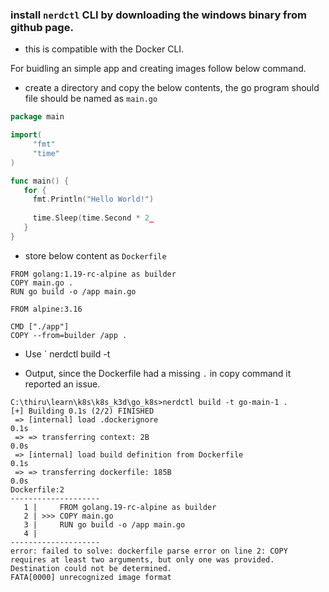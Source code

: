 ### install `nerdctl` CLI by downloading the windows binary from github page.
 - this is compatible with the Docker CLI.

For buidling an simple app and creating images follow below command.

- create a directory and copy the below contents, the go program should file should be named as `main.go`
```go
package main

import(
     "fmt"
     "time"
)

func main() { 
   for { 
     fmt.Println("Hello World!")
    
     time.Sleep(time.Second * 2_
   }
}
```
- store below content as `Dockerfile`
```docker
FROM golang:1.19-rc-alpine as builder
COPY main.go .
RUN go build -o /app main.go

FROM alpine:3.16

CMD ["./app"]
COPY --from=builder /app .
```

- Use ` nerdctl build -t <tag-name> <directory-of-the-dockerfile>

- Output, since the Dockerfile had a missing `.` in copy command it reported an issue.
```
C:\thiru\learn\k8s\k8s_k3d\go_k8s>nerdctl build -t go-main-1 .
[+] Building 0.1s (2/2) FINISHED
 => [internal] load .dockerignore                                                                                               0.1s
 => => transferring context: 2B                                                                                                 0.0s
 => [internal] load build definition from Dockerfile                                                                            0.1s
 => => transferring dockerfile: 185B                                                                                            0.0s
Dockerfile:2
--------------------
   1 |     FROM golang.19-rc-alpine as builder
   2 | >>> COPY main.go
   3 |     RUN go build -o /app main.go
   4 |
--------------------
error: failed to solve: dockerfile parse error on line 2: COPY requires at least two arguments, but only one was provided. Destination could not be determined.
FATA[0000] unrecognized image format
```

